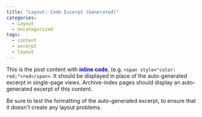 ```yaml
---
title: "Layout: Code Excerpt (Generated)"
categories:
  - Layout
  - Uncategorized
tags:
  - content
  - excerpt
  - layout
---
```


This is the post content with <span style='color: blue;font-weight:bold'>inline code</span>, (e.g. `<span style="color: red;">red</span>`. It should be displayed in place of the auto-generated excerpt in single-page views. Archive-index pages should display an auto-generated excerpt of this content.

Be sure to test the formatting of the auto-generated excerpt, to ensure that it doesn't create any layout problems.